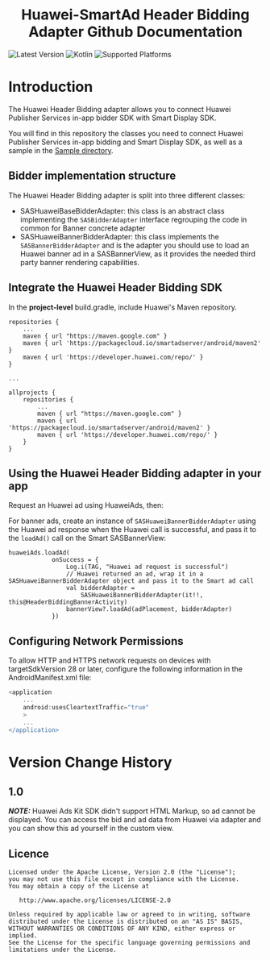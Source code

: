 <h1 align="center">Huawei-SmartAd Header Bidding Adapter Github Documentation</h3>

![Latest Version](https://img.shields.io/badge/latestVersion-1.0-yellow) ![Kotlin](https://img.shields.io/badge/language-kotlin-blue)
![Supported Platforms](https://img.shields.io/badge/Supported_Platforms:-Native_Android_-orange)

# Introduction

The Huawei Header Bidding adapter allows you to connect Huawei Publisher Services in-app bidder SDK with Smart Display SDK.

You will find in this repository the classes you need to connect Huawei Publisher Services in-app bidding and Smart Display SDK, as well as a sample in the [Sample directory](https://github.com/Explore-In-HMS/huawei.ads.smartad.headerbidding/tree/main/app).

## Bidder implementation structure

The Huawei Header Bidding adapter is split into three different classes:

-   SASHuaweiBaseBidderAdapter: this class is an abstract class implementing the `SASBidderAdapter` interface regrouping the code in common for Banner concrete adapter
-   SASHuaweiBannerBidderAdapter: this class implements the `SASBannerBidderAdapter` and is the adapter you should use to load an Huawei banner ad in a SASBannerView, as it provides the needed third party banner rendering capabilities.

## Integrate the Huawei Header Bidding SDK
</h1>

In the **project-level** build.gradle, include Huawei's Maven repository.

```
repositories {
    ...
    maven { url "https://maven.google.com" }
    maven { url 'https://packagecloud.io/smartadserver/android/maven2' }
    maven { url 'https://developer.huawei.com/repo/' }
}

...

allprojects {
    repositories {
        ...
        maven { url "https://maven.google.com" }
        maven { url 'https://packagecloud.io/smartadserver/android/maven2' }
        maven { url 'https://developer.huawei.com/repo/' }
    }
}
```

## Using the Huawei Header Bidding adapter in your app

Request an Huawei ad using HuaweiAds, then:

For banner ads, create an instance of `SASHuaweiBannerBidderAdapter` using the Huawei ad response when the Huawei call is successful, and pass it to the `loadAd()` call on the Smart SASBannerView:

```
huaweiAds.loadAd(
            onSuccess = {
                Log.i(TAG, "Huawei ad request is successful")
                // Huawei returned an ad, wrap it in a SASHuaweiBannerBidderAdapter object and pass it to the Smart ad call
                val bidderAdapter =
                    SASHuaweiBannerBidderAdapter(it!!, this@HeaderBiddingBannerActivity)
                bannerView?.loadAd(adPlacement, bidderAdapter)
            })
```

## **Configuring Network Permissions**
To allow HTTP and HTTPS network requests on devices with targetSdkVersion 28 or later, configure the following information in the AndroidManifest.xml file:

```groovy
<application
    ...
    android:usesCleartextTraffic="true"
    >
    ...
</application>
```

# Version Change History

## 1.0

**_NOTE:_** Huawei Ads Kit SDK didn't support HTML Markup, so ad cannot be displayed. You can access the bid and ad data from Huawei via adapter and you can show this ad yourself in the custom view.

## Licence
    Licensed under the Apache License, Version 2.0 (the "License");
    you may not use this file except in compliance with the License.
    You may obtain a copy of the License at

       http://www.apache.org/licenses/LICENSE-2.0

    Unless required by applicable law or agreed to in writing, software
    distributed under the License is distributed on an "AS IS" BASIS,
    WITHOUT WARRANTIES OR CONDITIONS OF ANY KIND, either express or implied.
    See the License for the specific language governing permissions and
    limitations under the License.